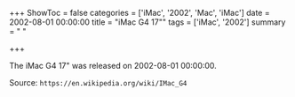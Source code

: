 +++
ShowToc = false
categories = ['iMac', '2002', 'Mac', 'iMac']
date = 2002-08-01 00:00:00
title = "iMac G4 17\""
tags = ['iMac', '2002']
summary = " "

+++

The iMac G4 17" was released on 2002-08-01 00:00:00.

Source: `https://en.wikipedia.org/wiki/IMac_G4`


